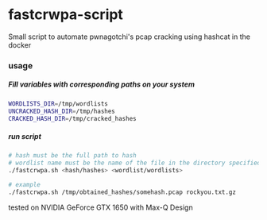 # fastcrwpa-script
Small script to automate pwnagotchi's pcap cracking using hashcat in the docker
### usage
##### Fill variables with corresponding paths on your system
```bash
WORDLISTS_DIR=/tmp/wordlists
UNCRACKED_HASH_DIR=/tmp/hashes
CRACKED_HASH_DIR=/tmp/cracked_hashes
```
##### run script
```bash
# hash must be the full path to hash
# wordlist name must be the name of the file in the directory specified in the WORDLISTS_DIR variable aka basename of abs path
./fastcrwpa.sh <hash/hashes> <wordlist/wordlists>

# example
./fastcrwpa.sh /tmp/obtained_hashes/somehash.pcap rockyou.txt.gz
```

tested on NVIDIA GeForce GTX 1650 with Max-Q Design
